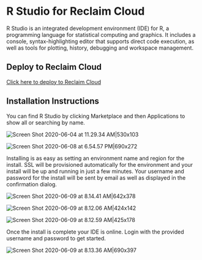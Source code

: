 # R Studio for Reclaim Cloud
R Studio is an integrated development environment (IDE) for R, a programming language for statistical computing and graphics. It includes a console, syntax-highlighting editor that supports direct code execution, as well as tools for plotting, history, debugging and workspace management.

## Deploy to Reclaim Cloud
[Click here to deploy to Reclaim Cloud](https://app.my.reclaim.cloud/?app=rstudio)

## Installation Instructions
You can find R Studio by clicking Marketplace and then Applications to show all or searching by name.

![Screen Shot 2020-06-04 at 11.29.34 AM|530x103](https://community.reclaimhosting.com/uploads/default/original/2X/6/66fffe086313e6975f16e1afe89e18c34510c6c8.png) 

![Screen Shot 2020-06-08 at 6.54.57 PM|690x272](https://community.reclaimhosting.com/uploads/default/original/2X/0/0462470d00d100bb8b7c3d64e46d4972f3dc1605.png) 

Installing is as easy as setting an environment name and region for the install. SSL will be provisioned automatically for the environment and your install will be up and running in just a few minutes. Your username and password for the install will be sent by email as well as displayed in the confirmation dialog.

![Screen Shot 2020-06-09 at 8.14.41 AM|642x378](https://community.reclaimhosting.com/uploads/default/original/2X/e/ebfdc94854ad6fc2fa8e0495d1a4c655c16c04d1.png) 

![Screen Shot 2020-06-09 at 8.12.06 AM|424x142](https://community.reclaimhosting.com/uploads/default/original/2X/8/8ef6604c3e7143295057ce2e31139de613a061e9.png) 

![Screen Shot 2020-06-09 at 8.12.59 AM|425x178](https://community.reclaimhosting.com/uploads/default/original/2X/2/2de61d273ec33fc61db7557965bdec305b4be8ed.png) 

Once the install is complete your IDE is online. Login with the provided username and password to get started.

![Screen Shot 2020-06-09 at 8.13.36 AM|690x397](https://community.reclaimhosting.com/uploads/default/original/2X/6/69fe6229a15bf64a9d23d70c190b0eba546999ee.png) 